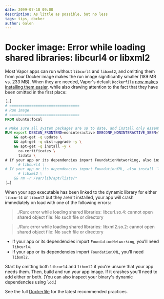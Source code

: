 ```yaml
---
date: 2099-07-18 09:00
description: As little as possible, but no less
tags: tips, docker
author: Galen
---
```

# Docker image: Error while loading shared libraries: libcurl4 or libxml2

Most Vapor apps can run without `libcurl4` and `libxml2`, and omitting them from your Docker image makes the run image significantly smaller (189 MB vs. 233 MB). When they are needed, Vapor's default `Dockerfile` [now makes installing them easier](https://github.com/vapor/template-bare/commit/829f5fb2a3dc6e5c623cfec7ccdacf5517ff5c1c), while also drawing attention to the fact that they have been omitted in the first place:

``` Dockerfile
[…]
# ================================
# Run image
# ================================
FROM ubuntu:focal

# Make sure all system packages are up to date, and install only essential packages.
RUN export DEBIAN_FRONTEND=noninteractive DEBCONF_NONINTERACTIVE_SEEN=true \
    && apt-get -q update \
    && apt-get -q dist-upgrade -y \
    && apt-get -q install -y \
      ca-certificates \
      tzdata \
# If your app or its dependencies import FoundationNetworking, also install `libcurl4`.
      # libcurl4 \
# If your app or its dependencies import FoundationXML, also install `libxml2`.
      # libxml2 \
    && rm -r /var/lib/apt/lists/*
[…]
```

When your app executable has been linked to the dynamic library for either `libcurl4` or `libxml2` but they aren't installed, your app will crash immediately on load with one of the following errors:

> ./Run: error while loading shared libraries: libcurl.so.4: cannot open shared object file: No such file or directory

> ./Run: error while loading shared libraries: libxml2.so.2: cannot open shared object file: No such file or directory

* If your app or its dependencies import `FoundationNetworking`, you'll need `libcurl4`.
* If your app or its dependencies import `FoundationXML`, you'll need `libxml2`.

Start by omitting both `libcurl4` and `libxml2` if you're unsure that your app needs them. Then, build and run your app image. If it crashes you'll need to add either or both. (You can also inspect your binary's dynamic dependencies using `ldd`.)

See the full [Dockerfile](https://github.com/vapor/template-bare/blob/main/Dockerfile) for the latest recommended practices.

